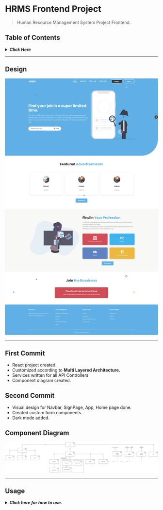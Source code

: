 # HRMS Frontend Project

> Human Resource Management System Project Frontend.

## Table of Contents

<details>
    <summary> <b> <em> Click Here </em> </b> </summary>

- [Design](#design)
- [First Commit](#first-commit)
- [Second Commit](#second-commit)
- [Component Diagram](#component-diagram)
- [Usage](#usage)

</details>
<hr>

## Design
![design](https://raw.githubusercontent.com/Ebubekiryzc/GitHubImages/master/HRMS/Readme/hrms-front-end-design.png)

<hr>

## First Commit

<ul>
<li><a>React project created.</a></li>
<li><a>Customized according to <b>Multi Layered Architecture.</b></a></li>
<li><a>Services written for all API Controllers</a></li>
<li><a>Component diagram created.</a></li>
</ul>

## Second Commit

<ul>
<li><a>Visual design for Navbar, SignPage, App, Home page done.</a></li>
<li><a>Created custom form components.</a></li>
<li><a>Dark mode added.</a></li>
</ul>

## Component Diagram

![componentdiagram](https://raw.githubusercontent.com/Ebubekiryzc/GitHubImages/master/HRMS/Readme/Component%20Diagram.png)

<hr>

## Usage

<details>
    <summary> <b> <em> Click here for how to use. </em> </b> </summary>

### Available Scripts

In the project directory, you can run:

#### `npm start`

Runs the app in the development mode.\
Open [http://localhost:3000](http://localhost:3000) to view it in the browser.

The page will reload if you make edits.\
You will also see any lint errors in the console.

#### `npm test`

Launches the test runner in the interactive watch mode.\
See the section about [running tests](https://facebook.github.io/create-react-app/docs/running-tests) for more information.

#### `npm run build`

Builds the app for production to the `build` folder.\
It correctly bundles React in production mode and optimizes the build for the best performance.

The build is minified and the filenames include the hashes.\
Your app is ready to be deployed!

See the section about [deployment](https://facebook.github.io/create-react-app/docs/deployment) for more information.

#### `npm run eject`

**Note: this is a one-way operation. Once you `eject`, you can’t go back!**

If you aren’t satisfied with the build tool and configuration choices, you can `eject` at any time. This command will remove the single build dependency from your project.

Instead, it will copy all the configuration files and the transitive dependencies (webpack, Babel, ESLint, etc) right into your project so you have full control over them. All of the commands except `eject` will still work, but they will point to the copied scripts so you can tweak them. At this point you’re on your own.

You don’t have to ever use `eject`. The curated feature set is suitable for small and middle deployments, and you shouldn’t feel obligated to use this feature. However we understand that this tool wouldn’t be useful if you couldn’t customize it when you are ready for it.

### Learn More

You can learn more in the [Create React App documentation](https://facebook.github.io/create-react-app/docs/getting-started).

To learn React, check out the [React documentation](https://reactjs.org/).

#### Code Splitting

This section has moved here: [https://facebook.github.io/create-react-app/docs/code-splitting](https://facebook.github.io/create-react-app/docs/code-splitting)

#### Analyzing the Bundle Size

This section has moved here: [https://facebook.github.io/create-react-app/docs/analyzing-the-bundle-size](https://facebook.github.io/create-react-app/docs/analyzing-the-bundle-size)

#### Making a Progressive Web App

This section has moved here: [https://facebook.github.io/create-react-app/docs/making-a-progressive-web-app](https://facebook.github.io/create-react-app/docs/making-a-progressive-web-app)

#### Advanced Configuration

This section has moved here: [https://facebook.github.io/create-react-app/docs/advanced-configuration](https://facebook.github.io/create-react-app/docs/advanced-configuration)

#### Deployment

This section has moved here: [https://facebook.github.io/create-react-app/docs/deployment](https://facebook.github.io/create-react-app/docs/deployment)

#### `npm run build` fails to minify

This section has moved here: [https://facebook.github.io/create-react-app/docs/troubleshooting#npm-run-build-fails-to-minify](https://facebook.github.io/create-react-app/docs/troubleshooting#npm-run-build-fails-to-minify)

</details>
